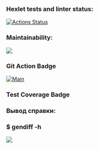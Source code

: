 ### Hexlet tests and linter status:
[![Actions Status](https://github.com/ArtemKaPetrakov/backend-project-46/workflows/hexlet-check/badge.svg)](https://github.com/ArtemKaPetrakov/backend-project-46/actions)

### Maintainability:
<a href="https://codeclimate.com/github/ArtemKaPetrakov/backend-project-46/maintainability"><img src="https://api.codeclimate.com/v1/badges/becfd8170718c27966bb/maintainability" /></a>

### Git Action Badge
[![Main](https://github.com/ArtemKaPetrakov/backend-project-46/actions/workflows/main.yml/badge.svg?branch=main&event=push)](https://github.com/ArtemKaPetrakov/backend-project-46/actions/workflows/main.yml)

### Test Coverage Badge



### Вывод справки:

### $ gendiff -h

<a href="https://asciinema.org/a/N03VKaFEdBDAoQP2ixtS1520y" target="_blank"><img src="https://asciinema.org/a/N03VKaFEdBDAoQP2ixtS1520y.svg" /></a>
